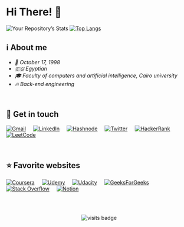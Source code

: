 <h1> Hi There! 👋 </h1> 

![Your Repository’s Stats](https://github-readme-stats.vercel.app/api?username=aotantawy&show_icons=true&count_private=true&hide_border=true&include_all_commits=true)
[![Top Langs](https://github-readme-stats.vercel.app/api/top-langs/?username=aotantawy&layout=compact&hide_border=true&show_icons=true&count_private=true&hide=html,css,ejs)](https://github.com/anuraghazra/github-readme-stats)

## ℹ️ About me

- *👶 October 17, 1998*
- *🇪🇬 Egyptian*
- *🎓 Faculty of computers and artificial intelligence, Cairo university*
- *🔥 Back-end engineering*

<br />

## 💬 Get in touch

[![Gmail](https://img.shields.io/badge/gmail-%23D14836.svg?&style=for-the-badge&logo=gmail&logoColor=white)](mailto:aotantawy@gmail.com)&nbsp;&nbsp;&nbsp;&nbsp;
[![LinkedIn](https://img.shields.io/badge/linkedin-%230077B5.svg?&style=for-the-badge&logo=linkedin&logoColor=white)](https://www.linkedin.com/in/aotantawy/)&nbsp;&nbsp;&nbsp;&nbsp;
[![Hashnode](https://img.shields.io/badge/Hashnode-2962FF?style=for-the-badge&logo=hashnode&logoColor=white)](https://aotantawy.hashnode.dev/)&nbsp;&nbsp;&nbsp;&nbsp;
[![Twitter](https://img.shields.io/badge/twitter-%231DA1F2.svg?&style=for-the-badge&logo=twitter&logoColor=white)](https://twitter.com/aotantawy)&nbsp;&nbsp;&nbsp;&nbsp;
[![HackerRank](https://img.shields.io/badge/-hackerrank-7cfc00?&style=for-the-badge&logo=hackerrank&logoColor=black)](https://www.hackerrank.com/aotantawy)&nbsp;&nbsp;&nbsp;&nbsp;
[![LeetCode](https://img.shields.io/badge/-LeetCode-ff8c00?&style=for-the-badge&logo=LeetCode&logoColor=white&labelColor=000000)](https://leetcode.com/aotantawy/)&nbsp;&nbsp;&nbsp;&nbsp;

<br />

## ⭐ Favorite websites

[![Coursera](https://img.shields.io/badge/Coursera-%230056D2.svg?style=for-the-badge&logo=Coursera&logoColor=white)](https://www.coursera.org/)&nbsp;&nbsp;&nbsp;&nbsp;
[![Udemy](https://img.shields.io/badge/Udemy-A435F0?style=for-the-badge&logo=Udemy&logoColor=white)](https://udemy.com/)&nbsp;&nbsp;&nbsp;&nbsp;
[![Udacity](https://img.shields.io/badge/Udacity-grey?style=for-the-badge&logo=udacity&logoColor=15B8E6)](https://www.udacity.com/)&nbsp;&nbsp;&nbsp;&nbsp;
[![GeeksForGeeks](https://img.shields.io/badge/GeeksforGeeks-gray?style=for-the-badge&logo=geeksforgeeks&logoColor=35914c)](https://www.geeksforgeeks.org/)&nbsp;&nbsp;&nbsp;&nbsp;
[![Stack Overflow](https://img.shields.io/badge/-Stackoverflow-FE7A16?style=for-the-badge&logo=stack-overflow&logoColor=white)](https://stackoverflow.com/)&nbsp;&nbsp;&nbsp;&nbsp;
[![Notion](https://img.shields.io/badge/Notion-%23000000.svg?style=for-the-badge&logo=notion&logoColor=white)](https://www.notion.so/)&nbsp;&nbsp;&nbsp;&nbsp;

<br />
<br />

<p align="center"> 
  <img src="https://badges.pufler.dev/visits/aotantawy/aotantawy?&style=for-the-badge" alt="visits badge"/>
</p>
